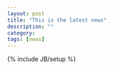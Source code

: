 ```yaml
---
layout: post
title: "This is the latest news"
description: ""
category: 
tags: [news]
---
```

{% include JB/setup %}

